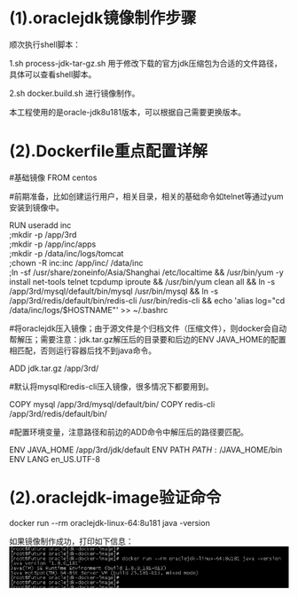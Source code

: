 
# (1).oraclejdk镜像制作步骤

顺次执行shell脚本：

1.sh process-jdk-tar-gz.sh
用于修改下载的官方jdk压缩包为合适的文件路径，具体可以查看shell脚本。

2.sh docker.build.sh
进行镜像制作。

本工程使用的是oracle-jdk8u181版本，可以根据自己需要更换版本。

# (2).Dockerfile重点配置详解

#基础镜像
FROM centos

#前期准备，比如创建运行用户，相关目录，相关的基础命令如telnet等通过yum安装到镜像中。

RUN useradd inc \
;mkdir -p /app/3rd\
;mkdir  -p /app/inc/apps  \
;mkdir -p /data/inc/logs/tomcat \
;chown -R inc:inc /app/inc/ /data/inc \
;ln -sf /usr/share/zoneinfo/Asia/Shanghai  /etc/localtime && /usr/bin/yum -y install net-tools  telnet tcpdump iproute  && /usr/bin/yum clean all && ln -s /app/3rd/mysql/default/bin/mysql /usr/bin/mysql && ln -s /app/3rd/redis/default/bin/redis-cli /usr/bin/redis-cli && echo 'alias log="cd /data/inc/logs/$HOSTNAME"' >> ~/.bashrc

#将oraclejdk压入镜像；由于源文件是个归档文件（压缩文件），则docker会自动帮解压；需要注意：jdk.tar.gz解压后的目录要和后边的ENV JAVA_HOME的配置相匹配，否则运行容器后找不到java命令。

ADD jdk.tar.gz /app/3rd/

#默认将mysql和redis-cli压入镜像，很多情况下都要用到。

COPY mysql /app/3rd/mysql/default/bin/
COPY redis-cli /app/3rd/redis/default/bin/

#配置环境变量，注意路径和前边的ADD命令中解压后的路径要匹配。

ENV JAVA_HOME /app/3rd/jdk/default
ENV PATH $PATH:/$JAVA_HOME/bin
ENV LANG en_US.UTF-8

# (2).oraclejdk-image验证命令

docker run --rm oraclejdk-linux-64:8u181 java -version

如果镜像制作成功，打印如下信息：
![image](https://github.com/hepyu/oraclejdk-docker-image/blob/master/images/oraclejdk-1.png)
